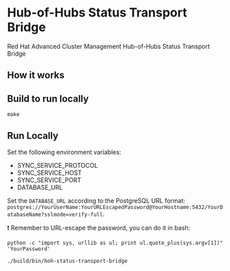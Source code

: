 [comment]: # ( Copyright Contributors to the Open Cluster Management project )

# Hub-of-Hubs Status Transport Bridge
Red Hat Advanced Cluster Management Hub-of-Hubs Status Transport Bridge  

## How it works

## Build to run locally

```
make
```

## Run Locally

Set the following environment variables:

* SYNC_SERVICE_PROTOCOL
* SYNC_SERVICE_HOST
* SYNC_SERVICE_PORT
* DATABASE_URL

Set the `DATABASE_URL` according to the PostgreSQL URL format: `postgres://YourUserName:YourURLEscapedPassword@YourHostname:5432/YourDatabaseName?sslmode=verify-full`.

:exclamation: Remember to URL-escape the password, you can do it in bash:

```
python -c "import sys, urllib as ul; print ul.quote_plus(sys.argv[1])" 'YourPassword'
```

```
./build/bin/hoh-status-transport-bridge
```
